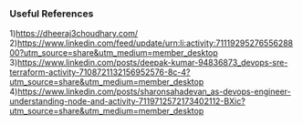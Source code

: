 ### Useful References <br>

1)https://dheeraj3choudhary.com/ <br>
2)https://www.linkedin.com/feed/update/urn:li:activity:7111929527655628800?utm_source=share&utm_medium=member_desktop <br>
3)https://www.linkedin.com/posts/deepak-kumar-94836873_devops-sre-terraform-activity-7108721132156952576-8c-4?utm_source=share&utm_medium=member_desktop <br>
4)https://www.linkedin.com/posts/sharonsahadevan_as-devops-engineer-understanding-node-and-activity-7119712572173402112-BXic?utm_source=share&utm_medium=member_desktop <br>

